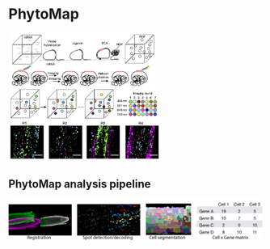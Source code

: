 # PhytoMap
<!---![alt text]("https://github.com/tnobori/PhytoMap/blob/220707/resources/phytomap_principles.png" width="60%" height="50%")--->
<img src="https://github.com/tnobori/PhytoMap/blob/220707/resources/phytomap_principles.png" width="60%" height="60%">

## PhytoMap analysis pipeline
![alt text](https://github.com/tnobori/PhytoMap/blob/220707/resources/phytomap_analysis_fig.png)
